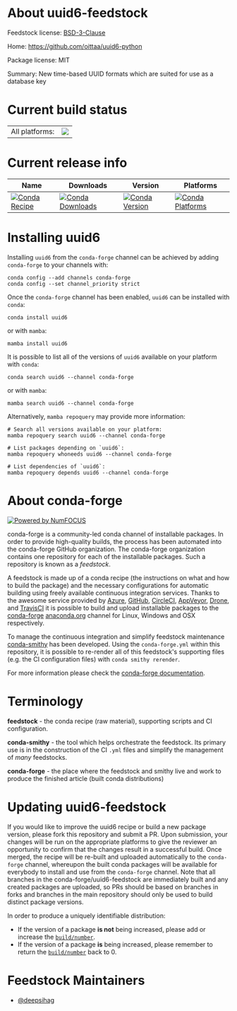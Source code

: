 About uuid6-feedstock
=====================

Feedstock license: [BSD-3-Clause](https://github.com/conda-forge/uuid6-feedstock/blob/main/LICENSE.txt)

Home: https://github.com/oittaa/uuid6-python

Package license: MIT

Summary: New time-based UUID formats which are suited for use as a database key

Current build status
====================


<table><tr><td>All platforms:</td>
    <td>
      <a href="https://dev.azure.com/conda-forge/feedstock-builds/_build/latest?definitionId=20244&branchName=main">
        <img src="https://dev.azure.com/conda-forge/feedstock-builds/_apis/build/status/uuid6-feedstock?branchName=main">
      </a>
    </td>
  </tr>
</table>

Current release info
====================

| Name | Downloads | Version | Platforms |
| --- | --- | --- | --- |
| [![Conda Recipe](https://img.shields.io/badge/recipe-uuid6-green.svg)](https://anaconda.org/conda-forge/uuid6) | [![Conda Downloads](https://img.shields.io/conda/dn/conda-forge/uuid6.svg)](https://anaconda.org/conda-forge/uuid6) | [![Conda Version](https://img.shields.io/conda/vn/conda-forge/uuid6.svg)](https://anaconda.org/conda-forge/uuid6) | [![Conda Platforms](https://img.shields.io/conda/pn/conda-forge/uuid6.svg)](https://anaconda.org/conda-forge/uuid6) |

Installing uuid6
================

Installing `uuid6` from the `conda-forge` channel can be achieved by adding `conda-forge` to your channels with:

```
conda config --add channels conda-forge
conda config --set channel_priority strict
```

Once the `conda-forge` channel has been enabled, `uuid6` can be installed with `conda`:

```
conda install uuid6
```

or with `mamba`:

```
mamba install uuid6
```

It is possible to list all of the versions of `uuid6` available on your platform with `conda`:

```
conda search uuid6 --channel conda-forge
```

or with `mamba`:

```
mamba search uuid6 --channel conda-forge
```

Alternatively, `mamba repoquery` may provide more information:

```
# Search all versions available on your platform:
mamba repoquery search uuid6 --channel conda-forge

# List packages depending on `uuid6`:
mamba repoquery whoneeds uuid6 --channel conda-forge

# List dependencies of `uuid6`:
mamba repoquery depends uuid6 --channel conda-forge
```


About conda-forge
=================

[![Powered by
NumFOCUS](https://img.shields.io/badge/powered%20by-NumFOCUS-orange.svg?style=flat&colorA=E1523D&colorB=007D8A)](https://numfocus.org)

conda-forge is a community-led conda channel of installable packages.
In order to provide high-quality builds, the process has been automated into the
conda-forge GitHub organization. The conda-forge organization contains one repository
for each of the installable packages. Such a repository is known as a *feedstock*.

A feedstock is made up of a conda recipe (the instructions on what and how to build
the package) and the necessary configurations for automatic building using freely
available continuous integration services. Thanks to the awesome service provided by
[Azure](https://azure.microsoft.com/en-us/services/devops/), [GitHub](https://github.com/),
[CircleCI](https://circleci.com/), [AppVeyor](https://www.appveyor.com/),
[Drone](https://cloud.drone.io/welcome), and [TravisCI](https://travis-ci.com/)
it is possible to build and upload installable packages to the
[conda-forge](https://anaconda.org/conda-forge) [anaconda.org](https://anaconda.org/)
channel for Linux, Windows and OSX respectively.

To manage the continuous integration and simplify feedstock maintenance
[conda-smithy](https://github.com/conda-forge/conda-smithy) has been developed.
Using the ``conda-forge.yml`` within this repository, it is possible to re-render all of
this feedstock's supporting files (e.g. the CI configuration files) with ``conda smithy rerender``.

For more information please check the [conda-forge documentation](https://conda-forge.org/docs/).

Terminology
===========

**feedstock** - the conda recipe (raw material), supporting scripts and CI configuration.

**conda-smithy** - the tool which helps orchestrate the feedstock.
                   Its primary use is in the construction of the CI ``.yml`` files
                   and simplify the management of *many* feedstocks.

**conda-forge** - the place where the feedstock and smithy live and work to
                  produce the finished article (built conda distributions)


Updating uuid6-feedstock
========================

If you would like to improve the uuid6 recipe or build a new
package version, please fork this repository and submit a PR. Upon submission,
your changes will be run on the appropriate platforms to give the reviewer an
opportunity to confirm that the changes result in a successful build. Once
merged, the recipe will be re-built and uploaded automatically to the
`conda-forge` channel, whereupon the built conda packages will be available for
everybody to install and use from the `conda-forge` channel.
Note that all branches in the conda-forge/uuid6-feedstock are
immediately built and any created packages are uploaded, so PRs should be based
on branches in forks and branches in the main repository should only be used to
build distinct package versions.

In order to produce a uniquely identifiable distribution:
 * If the version of a package **is not** being increased, please add or increase
   the [``build/number``](https://docs.conda.io/projects/conda-build/en/latest/resources/define-metadata.html#build-number-and-string).
 * If the version of a package **is** being increased, please remember to return
   the [``build/number``](https://docs.conda.io/projects/conda-build/en/latest/resources/define-metadata.html#build-number-and-string)
   back to 0.

Feedstock Maintainers
=====================

* [@deepsihag](https://github.com/deepsihag/)

